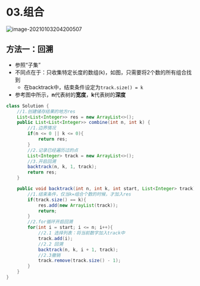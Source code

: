 # 03.组合

![image-20210103204200507](https://raw.githubusercontent.com/TWDH/Leetcode-From-Zero/pictures/img/image-20210103204200507.png)

## 方法一：回溯

* 参照“子集”
* 不同点在于：只收集特定长度的数组(k)，如图，只需要将2个数的所有组合找到
  * 在backtrack中，结束条件设定为`track.size() = k`
* 参考图中所示，**n**代表树的**宽度**，**k**代表树的**深度**

```java
class Solution {
    //1.创建储存结果的地方res
    List<List<Integer>> res = new ArrayList<>();
    public List<List<Integer>> combine(int n, int k) {
        //1.边界情况
        if(n <= 0 || k <= 0){
            return res;
        }
        //2.记录已经遍历过的点
        List<Integer> track = new ArrayList<>();
        //3.开启回溯
        backtrack(n, k, 1, track);
        return res;
    }

    public void backtrack(int n, int k, int start, List<Integer> track){
        //1.结束条件，仅当k=组合个数的时候，才加入res
        if(track.size() == k){
            res.add(new ArrayList(track));
            return;
        }
        //2.for循环开启回溯
        for(int i = start; i <= n; i++){
            //2.1 选择列表：将当前数字加入track中
            track.add(i);
            //2.2 回溯
            backtrack(n, k, i + 1, track);
            //2.3撤销
            track.remove(track.size() - 1);
        }
    }
}
```

